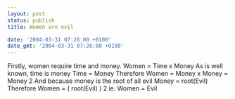 ```yaml
---
layout: post
status: publish
title: Women are evil

date: '2004-03-31 07:26:00 +0100'
date_gmt: '2004-03-31 07:26:00 +0100'
---
```

Firstly, women require time and money.
Women = Time x Money
As is well known, time is money
Time = Money
Therefore
Women = Money x Money = Money 2
And because money is the root of all evil
Money = root(Evil)
Therefore
Women = ( root(Evil) ) 2
ie. Women = Evil

